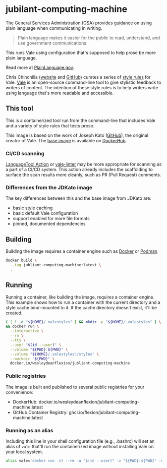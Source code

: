 # jubilant-computing-machine

The General Services Administration (GSA) provides guidance on using
plain language when communicating in writing.

> Plain language makes it easier for the public to read, understand,
> and use government communications.

This runs Vale using configuration that's supposed to help prose
be more plain language.

Read more at [PlainLanguage.gov](https://plainlanguage.gov).

Chris Chinchilla ([website](https://ChrisChinchilla.com/) and
[GitHub](https://github.com/chrischinchilla))
curates a series of [style rules](https://github.com/testthedocs/PlainLanguage)
for Vale.  [Vale](https://vale.sh/) is an open-source command-line
tool to give stylistic feedback to writers of content.  The
intention of these style rules is to help writers write using
language that's more readable and accessible.

## This tool

This is a containerized tool run from the command-line that includes
Vale and a variety of style rules that tests prose.

This image is based on the work of Joseph Kato
([GitHub](https://github.com/jdkato)), the original creator of Vale.
The [base image](https://hub.docker.com/r/jdkato/vale) is available
on [DockerHub](https://hub.docker.com/).

### CI/CD scanning

[LanguageTool Action](https://github.com/marketplace/actions/run-languagetool-with-reviewdog)
 or [vale-linter](https://github.com/marketplace/actions/vale-linter)
may be more appropriate for scanning as a part of a CI/CD system.
This action already includes the scaffolding to surface the scan results
more cleanly, such as PR (Pull Request) comments.

### Differences from the JDKato image

The key differences between this and the base image from JDKato are:

- basic style caching
- basic default Vale configuration
- support enabled for more file formats
- pinned, documented dependencies

## Building

Building the image requires a container engine such as
[Docker](https://docker.com/) or [Podman](https://podman.io/).

```sh
docker build \
  --tag jubliant-computing-machine:latest \
  .
```

## Running

Running a container, like building the image, requires a container
engine.  This example shows how to run a container with the current
directory and a style cache bind-mounted to it.  If the cache directory
doesn't exist, it'll be created.

```sh
( [ ! -d "${HOME}/.valestyles" ] && mkdir -p "${HOME}/.valestyles" ) \
&& docker run \
  --interactive \
  --rm \
  --tty \
  --user "$(id --user)" \
  --volume "${PWD}:${PWD}" \
  --volume "${HOME}/.valestyles:/styles" \
  --workdir "${PWD}" \
  docker.io/wesleydeanflexion/jubliant-computing-machine
```

### Public registries

The image is built and published to several public registries for your convenience:

* DockerHub: docker.io/wesleydeanflexion/jubliant-computing-machine:latest
* GitHub Container Registry: ghcr.io/flexion/jubilant-computing-machine:latest


### Running as an alias

Including this line in your shell configuration file (e.g., .bashrc)
will set an alias of `vale` that'll run the containerized image
without installing Vale on your local system.

```sh
alias vale='docker run -it --rm -u "$(id --user)" -v "${PWD}:${PWD}" -v "${HOME}/.valestyles:/styles" -w "${PWD}" docker.io/wesleydeanflexion/jubliant-computing-machine'
```
